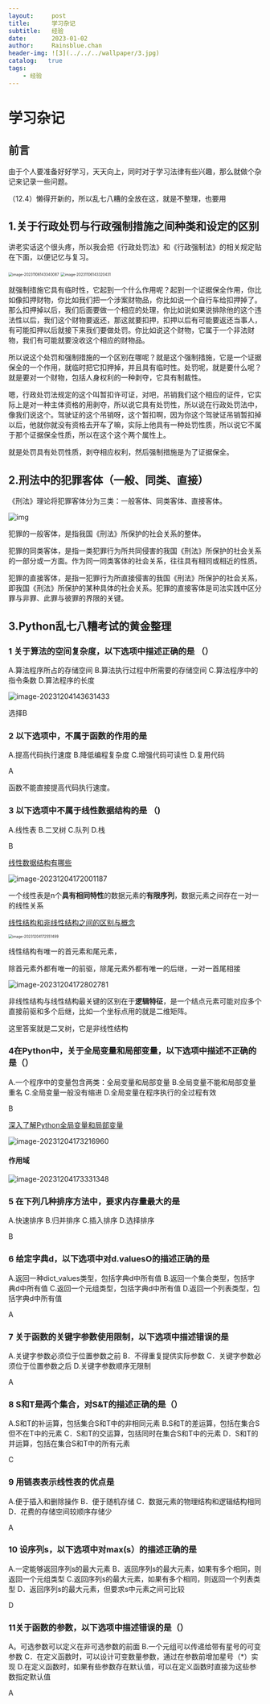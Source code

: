 ```yaml
---
layout:     post
title:      学习杂记
subtitle:   经验
date:       2023-01-02
author:     Rainsblue.chan
header-img: ![3](../../../wallpaper/3.jpg)
catalog:   true
tags:
    - 经验
---
```


# 学习杂记

## 前言

由于个人要准备好好学习，天天向上，同时对于学习法律有些兴趣，那么就做个杂记来记录一些问题。

（12.4）懒得开新的，所以乱七八糟的全放在这，就是不整理，也要用

## 1.关于行政处罚与行政强制措施之间种类和设定的区别

讲老实话这个很头疼，所以我会把《行政处罚法》和《行政强制法》的相关规定贴在下面，以便记忆与复习。

<img src="https://cdn.jsdelivr.net/gh/rainsbluechan/blogimage@main/img/202311061433252.png" alt="image-20231106143340087" style="zoom:50%;" />

<img src="https://cdn.jsdelivr.net/gh/rainsbluechan/blogimage@main/img/202311061433949.png" alt="image-20231106143320431" style="zoom:50%;" />

就强制措施它具有临时性，它起到一个什么作用呢？起到一个证据保全作用，你比如像扣押财物，你比如我们把一个涉案财物品，你比如说一个自行车给扣押掉了。那么扣押掉以后，我们后面要做一个相应的处理，你比如说如果说排除他的这个违法性以后，我们这个财物要返还，那这就要扣押，扣押以后有可能要返还当事人，有可能扣押以后就接下来我们要做处罚。你比如说这个财物，它属于一个非法财物，我们有可能就要没收这个相应的财物品。

所以说这个处罚和强制措施的一个区别在哪呢？就是这个强制措施，它是一个证据保全的一个作用，就临时把它扣押掉，并且具有临时性。处罚呢，就是要什么呢？就是要对一个财物，包括人身权利的一种剥夺，它具有制裁性。

嗯，行政处罚法规定的这个叫暂扣许可证，对吧，吊销我们这个相应的证件，它实际上是对一种主体资格的用剥夺，所以说它具有处罚性，所以说在行政处罚法中，像我们说这个。驾驶证的这个吊销呀，这个暂扣啊，因为你这个驾驶证吊销暂扣掉以后，他就你就没有资格去开车了嘛，实际上他具有一种处罚性质，所以说它不属于那个证据保全性质，所以在这个这个两个属性上。

就是处罚具有处罚性质，剥夺相应权利，然后强制措施是为了证据保全。

## 2.刑法中的犯罪客体（一般、同类、直接）

《刑法》理论将犯罪客体分为三类：一般客体、同类客体、直接客体。

![img](https://imgf.66law.cn/upload/f/201901/17/1028455821.jpg)

犯罪的一般客体，是指我国《刑法》所保护的社会关系的整体。

犯罪的同类客体，是指一类犯罪行为所共同侵害的我国《刑法》所保护的社会关系的一部分或一方面。作为同一同类客体的社会关系，往往具有相同或相近的性质。

犯罪的直接客体，是指一犯罪行为所直接侵害的我国《刑法》所保护的社会关系，即我国《刑法》所保护的某种具体的社会关系。犯罪的直接客体是司法实践中区分罪与非罪、此罪与彼罪的界限的关键。

## 3.Python乱七八糟考试的黄金整理

### 1 关于算法的空间复杂度，以下选项中描述正确的是 （）

A.算法程序所占的存储空间
B.算法执行过程中所需要的存储空间
C.算法程序中的指令条数
D.算法程序的长度

![image-20231204143631433](https://cdn.jsdelivr.net/gh/rainsbluechan/bgimage@main/img/202312041436757.png)

选择B

### 2 以下选项中，不属于函数的作用的是

A.提高代码执行速度
B.降低编程复杂度
C.增强代码可读性
D.复用代码

A

函数不能直接提高代码执行速度。

### 3 以下选项中不属于线性数据结构的是 （)

A.线性表
B.二叉树
C.队列
D.栈

B

[线性数据结构有哪些](https://worktile.com/kb/ask/4997.html)

![image-20231204172001187](https://cdn.jsdelivr.net/gh/rainsbluechan/bgimage@main/img/202312041720387.png)

一个线性表是n个**具有相同特性**的数据元素的**有限序列**，数据元素之间存在一对一的线性关系

[线性结构和非线性结构之间的区别与概念](https://blog.csdn.net/m0_37482190/article/details/88082900)

<img src="https://cdn.jsdelivr.net/gh/rainsbluechan/bgimage@main/img/202312041725814.png" alt="image-20231204172551499" style="zoom:50%;" />

线性结构有唯一的首元素和尾元素，

除首元素外都有唯一的前驱，除尾元素外都有唯一的后继，一对一首尾相接

![image-20231204172802781](https://cdn.jsdelivr.net/gh/rainsbluechan/bgimage@main/img/202312041728921.png)

非线性结构与线性结构最关键的区别在于**逻辑特征**，是一个结点元素可能对应多个直接前驱和多个后继，比如一个坐标点用的就是二维矩阵。

这里答案就是二叉树，它是非线性结构

### 4在Python中，关于全局变量和局部变量，以下选项中描述不正确的是（）

A.一个程序中的变量包含两类：全局变量和局部变量
B.全局变量不能和局部变量重名
C.全局变量一般没有缩进
D.全局变量在程序执行的全过程有效

B

[深入了解Python全局变量和局部变量](https://zhuanlan.zhihu.com/p/98432907)

![image-20231204173216960](https://cdn.jsdelivr.net/gh/rainsbluechan/bgimage@main/img/202312041732002.png)

#### 作用域

![image-20231204173331348](C:\Users\14682\AppData\Roaming\Typora\typora-user-images\image-20231204173331348.png)

### 5 在下列几种排序方法中，要求内存量最大的是

A.快速排序
B.归并排序
C.插入排序
D.选择排序

B

### 6 给定字典d，以下选项中对d.valuesO的描述正确的是

A.返回一种dict_values类型，包括字典d中所有值
B.返回一个集合类型，包括字典d中所有值
C.返回一个元组类型，包括字典d中所有值
D.返回一个列表类型，包括字典d中所有值

A

### 7 关于函数的关键字参数使用限制，以下选项中描述错误的是

A.关键字参数必须位于位置参数之前
B．不得重复提供实际参数
C．关键字参数必须位于位置参数之后
D.关键字参数顺序无限制

A

### 8 S和T是两个集合，对S&T的描述正确的是（）

A.S和T的补运算，包括集合S和T中的非相同元素
B.S和T的差运算，包括在集合S但不在T中的元素
C．S和T的交运算，包括同时在集合S和T中的元素
D．S和T的并运算，包括在集合S和T中的所有元素

C

### 9 用链表表示线性表的优点是

A.便于插入和删除操作
B．便于随机存储
C．数据元素的物理结构和逻辑结构相同
D．花费的存储空间较顺序存储少

A

### 10 设序列s，以下选项中对max(s）的描述正确的是

A.一定能够返回序列s的最大元素
B．返回序列s的最大元素，如果有多个相同，则返回一个元组类型
C.返回序列s的最大元素，如果有多个相同，则返回一个列表类型
D．返回序列s的最大元素，但要求s中元素之间可比较

D

### 11关于函数的参数，以下选项中描述错误的是（）

A。可选参数可以定义在非可选参数的前面
B.一个元组可以传递给带有星号的可变参数
C．在定义函数时，可以设计可变数量参数，通过在参数前增加星号（*）实现
D.在定义函数时，如果有些参数存在默认值，可以在定义函数时直接为这些参数指定默认值

A
